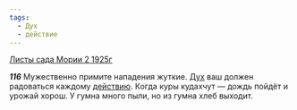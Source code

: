 ```yaml
---
tags:
  - Дух
  - действие
---
```


[Листы сада Мории 2 1925г](/agni/1925)

___116___
Мужественно примите нападения жуткие. [Дух](/tag/#Дух) ваш должен радоваться каждому [действию](/tag/#действие). Когда куры кудахчут — дождь пойдёт и урожай хорош. У гумна много пыли, но из гумна хлеб выходит.   

